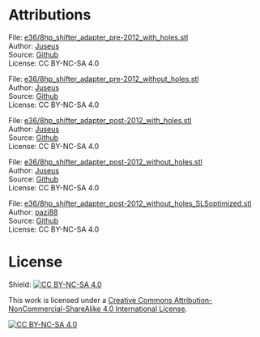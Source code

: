 # Attributions

File: [e36/8hp_shifter_adapter_pre-2012_with_holes.stl](e36/8hp_shifter_adapter_pre-2012_with_holes.stl)  
Author: [Juseus](https://github.com/Juseus)  
Source: [Github](https://github.com/Juseus/3d-models/blob/main/e36/8hp_shifter_adapter_pre-2012_with_holes.stl)  
License: CC BY-NC-SA 4.0

File: [e36/8hp_shifter_adapter_pre-2012_without_holes.stl](e36/8hp_shifter_adapter_pre-2012_without_holes.stl)  
Author: [Juseus](https://github.com/Juseus)  
Source: [Github](https://github.com/Juseus/3d-models/blob/main/e36/8hp_shifter_adapter_pre-2012_without_holes.stl)  
License: CC BY-NC-SA 4.0

File: [e36/8hp_shifter_adapter_post-2012_with_holes.stl](e36/8hp_shifter_adapter_post-2012_with_holes.stl)  
Author: [Juseus](https://github.com/Juseus)  
Source: [Github](https://github.com/Juseus/3d-models/blob/main/e36/8hp_shifter_adapter_post-2012_with_holes.stl)  
License: CC BY-NC-SA 4.0

File: [e36/8hp_shifter_adapter_post-2012_without_holes.stl](e36/8hp_shifter_adapter_post-2012_without_holes.stl)  
Author: [Juseus](https://github.com/Juseus)  
Source: [Github](https://github.com/Juseus/3d-models/blob/main/e36/8hp_shifter_adapter_post-2012_without_holes.stl)  
License: CC BY-NC-SA 4.0

File: [e36/8hp_shifter_adapter_post-2012_without_holes_SLSoptimized.stl](e36/8hp_shifter_adapter_post-2012_without_holes_SLSoptimized.stl)  
Author: [pazi88](https://github.com/pazi88)  
Source: [Github](https://github.com/pazi88/3d-models/blob/main/e36/8hp_shifter_adapter_post-2012_without_holes_SLSoptimized.stl)  
License: CC BY-NC-SA 4.0

# License

Shield: [![CC BY-NC-SA 4.0][cc-by-nc-sa-shield]][cc-by-nc-sa]

This work is licensed under a
[Creative Commons Attribution-NonCommercial-ShareAlike 4.0 International License][cc-by-nc-sa].

[![CC BY-NC-SA 4.0][cc-by-nc-sa-image]][cc-by-nc-sa]

[cc-by-nc-sa]: http://creativecommons.org/licenses/by-nc-sa/4.0/
[cc-by-nc-sa-image]: https://licensebuttons.net/l/by-nc-sa/4.0/88x31.png
[cc-by-nc-sa-shield]: https://img.shields.io/badge/License-CC%20BY--NC--SA%204.0-lightgrey.svg
